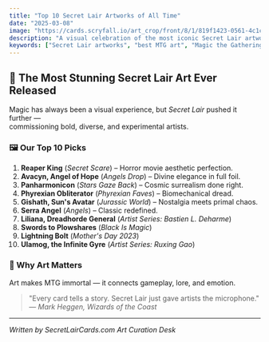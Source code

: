 ```yaml
---
title: "Top 10 Secret Lair Artworks of All Time"
date: "2025-03-08"
image: "https://cards.scryfall.io/art_crop/front/8/1/819f1423-0561-4c1c-bcf5-5379e0df5283.jpg"
description: "A visual celebration of the most iconic Secret Lair artworks from 2019–2025."
keywords: ["Secret Lair artworks", "best MTG art", "Magic the Gathering art", "Secret Lair top 10"]
---
```


## 🌟 The Most Stunning Secret Lair Art Ever Released

Magic has always been a visual experience, but *Secret Lair* pushed it further —  
commissioning bold, diverse, and experimental artists.

### 🖼️ Our Top 10 Picks
1. **Reaper King** (*Secret Scare*) – Horror movie aesthetic perfection.  
2. **Avacyn, Angel of Hope** (*Angels Drop*) – Divine elegance in full foil.  
3. **Panharmonicon** (*Stars Gaze Back*) – Cosmic surrealism done right.  
4. **Phyrexian Obliterator** (*Phyrexian Faves*) – Biomechanical dread.  
5. **Gishath, Sun's Avatar** (*Jurassic World*) – Nostalgia meets primal chaos.  
6. **Serra Angel** (*Angels*) – Classic redefined.  
7. **Liliana, Dreadhorde General** (*Artist Series: Bastien L. Deharme*)  
8. **Swords to Plowshares** (*Black Is Magic*)  
9. **Lightning Bolt** (*Mother's Day 2023*)  
10. **Ulamog, the Infinite Gyre** (*Artist Series: Ruxing Gao*)

### 🧩 Why Art Matters
Art makes MTG immortal — it connects gameplay, lore, and emotion.

> "Every card tells a story. Secret Lair just gave artists the microphone."  
> — *Mark Heggen, Wizards of the Coast*

---
*Written by SecretLairCards.com Art Curation Desk*



















